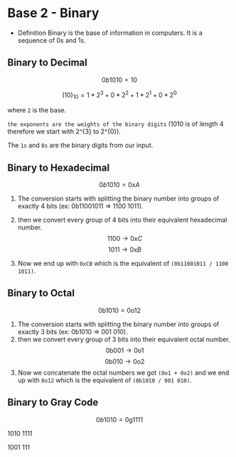 # Base 2 - Binary

- Definition
Binary is the base of information in computers. It is a sequence of 0s and 1s.

## Binary to Decimal

$$0b1010 = 10$$

$$(10)_{10} = 1 * 2^{3} + 0 * 2^{2} + 1 * 2^{1} + 0 * 2^{0}$$

where `2` is the base.

`the exponents are the weights of the binary digits` (1010 is of length 4 therefore we start with 2^{3} to 2^{0}).

The `1s` and `0s` are the binary digits from our input.

## Binary to Hexadecimal

$$0b1010 = 0\text{x}A$$

1. The conversion starts with splitting the binary number into groups of exactly 4 bits (ex: 0b11001011 => 1100 1011).

2. then we convert every group of 4 bits into their equivalent hexadecimal number.
$$1100 \rightarrow 0\text{x}C$$
$$1011 \rightarrow 0\text{x}B$$
3. Now we end up with `0xCB` which is the equivalent of `(0b11001011 / 1100 1011)`.

## Binary to Octal

$$0\text{b}1010 = 0\text{o}12$$

1. The conversion starts with splitting the binary number into groups of exactly 3 bits (ex: 0b1010 => 001 010).
2. then we convert every group of 3 bits into their equivalent octal number.
$$0\text{b}001 \rightarrow 0\text{o}1$$
$$0\text{b}010 \rightarrow 0\text{o}2$$
3. Now we concatenate the octal numbers we got `(0o1 + 0o2)` and we end up with `0o12` which is the equivalent of `(0b1010 / 001 010)`.

## Binary to Gray Code

$$0b1010 = 0\text{g}1111$$

1010
1111

1001
111
